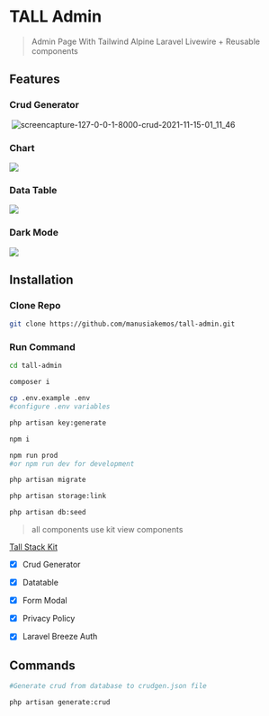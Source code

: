 # TALL Admin

> Admin Page With Tailwind Alpine Laravel Livewire  + Reusable components

## Features

### Crud Generator

​	![screencapture-127-0-0-1-8000-crud-2021-11-15-01_11_46](https://tva1.sinaimg.cn/large/008i3skNgy1gwf6mg48daj317d0u0wh9.jpg)![]()

### Chart

![](https://tva1.sinaimg.cn/large/008i3skNgy1gwe04iakuvj31fb0u00vo.jpg)

### Data Table

![](https://tva1.sinaimg.cn/large/008i3skNgy1gwdd7d76rgj31gk0u0q5w.jpg)

### Dark Mode

![](https://tva1.sinaimg.cn/large/008i3skNgy1gwddceyzauj31kh0u0div.jpg)

## Installation

### Clone Repo

```bash
git clone https://github.com/manusiakemos/tall-admin.git
```

### Run Command

```bash
cd tall-admin

composer i

cp .env.example .env
#configure .env variables

php artisan key:generate

npm i

npm run prod 
#or npm run dev for development

php artisan migrate

php artisan storage:link

php artisan db:seed
```

> all components use kit view components

[Tall Stack Kit](https://manusiakemos.my.id/kit/installation)

- [x] Crud Generator
- [x] Datatable
- [x] Form Modal
- [x] Privacy Policy
- [x] Laravel Breeze Auth



## Commands

```bash
#Generate crud from database to crudgen.json file

php artisan generate:crud


```



